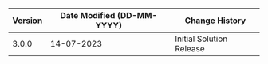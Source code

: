 | **Version** | **Date Modified (DD-MM-YYYY)** | **Change History**                          |
|-------------|--------------------------------|---------------------------------------------|
| 3.0.0       |     14-07-2023                 | Initial Solution Release                     | 